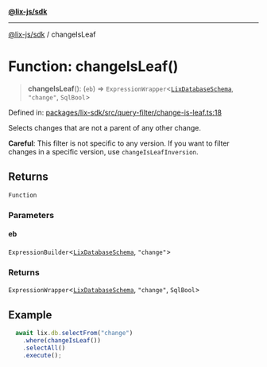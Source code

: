 [**@lix-js/sdk**](../README.md)

***

[@lix-js/sdk](../globals.md) / changeIsLeaf

# Function: changeIsLeaf()

> **changeIsLeaf**(): (`eb`) => `ExpressionWrapper`\<[`LixDatabaseSchema`](../type-aliases/LixDatabaseSchema.md), `"change"`, `SqlBool`\>

Defined in: [packages/lix-sdk/src/query-filter/change-is-leaf.ts:18](https://github.com/opral/monorepo/blob/f4435d280cb682cf73d4f843d615781e28b8d0ec/packages/lix-sdk/src/query-filter/change-is-leaf.ts#L18)

Selects changes that are not a parent of any other change.

**Careful**: This filter is not specific to any version.
If you want to filter changes in a specific version, use `changeIsLeafInversion`.

## Returns

`Function`

### Parameters

#### eb

`ExpressionBuilder`\<[`LixDatabaseSchema`](../type-aliases/LixDatabaseSchema.md), `"change"`\>

### Returns

`ExpressionWrapper`\<[`LixDatabaseSchema`](../type-aliases/LixDatabaseSchema.md), `"change"`, `SqlBool`\>

## Example

```ts
  await lix.db.selectFrom("change")
    .where(changeIsLeaf())
    .selectAll()
    .execute();
  ```
